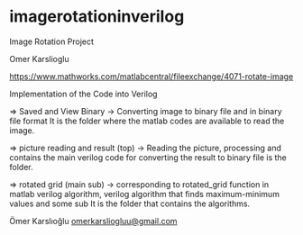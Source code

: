 # imagerotationinverilog
Image Rotation Project

Omer Karslioglu

https://www.mathworks.com/matlabcentral/fileexchange/4071-rotate-image

Implementation of the Code into Verilog

=> Saved and View Binary -> Converting image to binary file and in binary file format
It is the folder where the matlab codes are available to read the image.

=> picture reading and result (top) -> Reading the picture, processing and
contains the main verilog code for converting the result to binary file
is the folder.

=> rotated grid (main sub) -> corresponding to rotated_grid function in matlab
verilog algorithm, verilog algorithm that finds maximum-minimum values ​​and some sub
It is the folder that contains the algorithms.

Ömer Karslıoğlu
omerkarsliogluu@gmail.com
